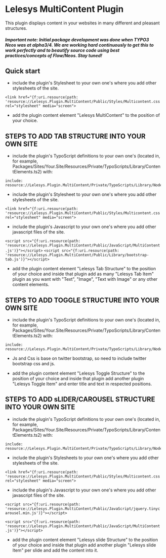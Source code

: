 Lelesys MultiContent Plugin
======================

This plugin displays content in your websites in many different and pleasant structures.

##### Important note: Initial package development was done when TYPO3 Neos was at alpha3/4. We are working hard continuously to get this to work perfectly and to beautify source code using best practices/concepts of Flow/Neos. Stay tuned!

Quick start
-----------

* include the plugin's Stylesheet to your own one's where you add other stylesheets of the site.

```
<link href="{f:uri.resource(path: 'resource://Lelesys.Plugin.MultiContent/Public/Styles/Multicontent.css')}" rel="stylesheet" media="screen">
```

* add the plugin content element "Lelesys MultiContent" to the position of your choice.



STEPS TO ADD TAB STRUCTURE INTO YOUR OWN SITE
------------

* include the plugin's TypoScript definitions to your own one's (located in, for example, Packages/Sites/Your.Site/Resources/Private/TypoScripts/Library/ContentElements.ts2) with:

```
include: resource://Lelesys.Plugin.MultiContent/Private/TypoScripts/Library/NodeTypes.ts2
```

* include the plugin's Stylesheet to your own one's where you add other stylesheets of the site.

```
<link href="{f:uri.resource(path: 'resource://Lelesys.Plugin.MultiContent/Public/Styles/Multicontent.css')}" rel="stylesheet" media="screen">
```

* include the plugin's Javascript to your own one's where you add other javascript files of the site.

```<script src="{f:uri.resource(path: 'resource://Lelesys.Plugin.MultiContent/Public/JavaScript/MultiContent.js')}"></script>```
```<script src="{f:uri.resource(path: 'resource://Lelesys.Plugin.MultiContent/Public/Library/bootstrap-tab.js')}"></script>```

* add the plugin content element "Lelesys Tab Structure" to the position of your choice and inside that
plugin add as many "Lelesys Tab Item" plugin as you want with "Text", "Image", "Text with Image" or any
other content elements.

STEPS TO ADD TOGGLE STRUCTURE INTO YOUR OWN SITE
------------------------------------------------

* include the plugin's TypoScript definitions to your own one's (located in, for example, Packages/Sites/Your.Site/Resources/Private/TypoScripts/Library/ContentElements.ts2) with:

```
include: resource://Lelesys.Plugin.MultiContent/Private/TypoScripts/Library/NodeTypes.ts2
```

* Js and Css is base on twitter bootstrap, so need to include twitter bootstrap css and js.

* add the plugin content element "Lelesys Toggle Structure" to the position of your choice and inside that
plugin add another plugin "Lelesys Toggle Item" and enter title and text in respected positions.

STEPS TO ADD sLIDER/CAROUSEL STRUCTURE INTO YOUR OWN SITE
------------------------------------------------

* include the plugin's TypoScript definitions to your own one's (located in, for example, Packages/Sites/Your.Site/Resources/Private/TypoScripts/Library/ContentElements.ts2) with:

```
include: resource://Lelesys.Plugin.MultiContent/Private/TypoScripts/Library/NodeTypes.ts2
```

* include the plugin's Stylesheets to your own one's where you add other stylesheets of the site.

```
<link href="{f:uri.resource(path: 'resource://Lelesys.Plugin.MultiContent/Public/Styles/Multicontent.css')}" rel="stylesheet" media="screen">
```

* include the plugin's Javascript to your own one's where you add other javascript files of the site.

```<script src="{f:uri.resource(path: 'resource://Lelesys.Plugin.MultiContent/Public/JavaScript/jquery.tinycarousel.min.js')}"></script>```

```<script src="{f:uri.resource(path: 'resource://Lelesys.Plugin.MultiContent/Public/JavaScript/MultiContent.js')}"></script>```

* add the plugin content element "Lelesys slide Structure" to the position of your choice and inside that
plugin add another plugin "Lelesys slide Item" per slide and add the content into it.